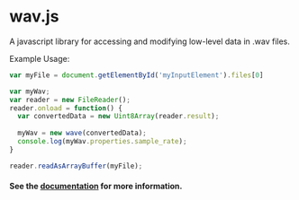 # wav.js
A javascript library for accessing and modifying low-level data in .wav files.

Example Usage:

```js
var myFile = document.getElementById('myInputElement').files[0]

var myWav;
var reader = new FileReader();
reader.onload = function() {
  var convertedData = new Uint8Array(reader.result);
  
  myWav = new wave(convertedData);
  console.log(myWav.properties.sample_rate);
}

reader.readAsArrayBuffer(myFile);
```

#### See the [documentation](/wiki) for more information.
